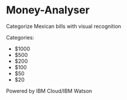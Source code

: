 # Money-Analyser
Categorize Mexican bills with visual recognition

Categories:
- $1000
- $500
- $200
- $100
- $50
- $20

Powered by IBM Cloud/IBM Watson
